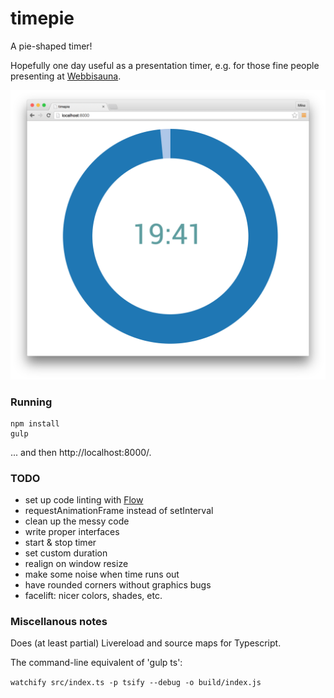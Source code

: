 timepie
=======

A pie-shaped timer!

Hopefully one day useful as a presentation timer, e.g. for those fine people presenting at [Webbisauna](http://www.webbisauna.fi/).

![Screenshot](https://github.com/mieky/timepie/raw/master/screenshot.png)

### Running

```
npm install
gulp
```

... and then http://localhost:8000/.

### TODO

- set up code linting with [Flow](https://github.com/facebook/flow)
- requestAnimationFrame instead of setInterval
- clean up the messy code
- write proper interfaces
- start & stop timer
- set custom duration
- realign on window resize
- make some noise when time runs out
- have rounded corners without graphics bugs
- facelift: nicer colors, shades, etc.

### Miscellanous notes

Does (at least partial) Livereload and source maps for Typescript.

The command-line equivalent of 'gulp ts':

```watchify src/index.ts -p tsify --debug -o build/index.js```
